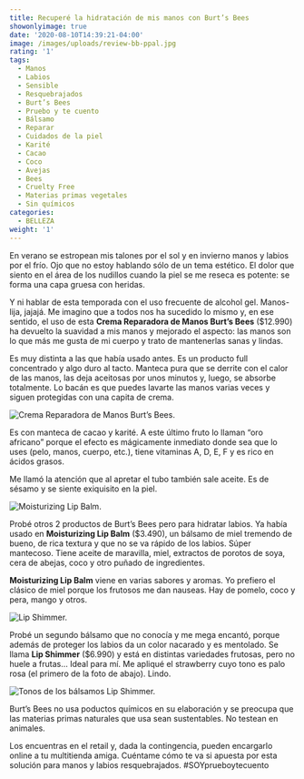 ```yaml
---
title: Recuperé la hidratación de mis manos con Burt’s Bees
showonlyimage: true
date: '2020-08-10T14:39:21-04:00'
image: /images/uploads/review-bb-ppal.jpg
rating: '1'
tags:
  - Manos
  - Labios
  - Sensible
  - Resquebrajados
  - Burt’s Bees
  - Pruebo y te cuento
  - Bálsamo
  - Reparar
  - Cuidados de la piel
  - Karité
  - Cacao
  - Coco
  - Avejas
  - Bees
  - Cruelty Free
  - Materias primas vegetales
  - Sin químicos
categories:
  - BELLEZA
weight: '1'
---
```

En verano se estropean mis talones por el sol y en invierno manos y labios por el frío. Ojo que no estoy hablando sólo de un tema estético. El dolor que siento en el área de los nudillos cuando la piel se me reseca es potente: se forma una capa gruesa con heridas.

<!--more-->

Y ni hablar de esta temporada con el uso frecuente de alcohol gel. Manos-lija, jajajá. Me imagino que a todos nos ha sucedido lo mismo y, en ese sentido, el uso de esta **Crema Reparadora de Manos Burt’s Bees** ($12.990) ha devuelto la suavidad a mis manos y mejorado el aspecto: las manos son lo que más me gusta de mi cuerpo y trato de mantenerlas sanas y lindas.

Es muy distinta a las que había usado antes. Es un producto full concentrado y algo duro al tacto. Manteca pura que se derrite con el calor de las manos, las deja aceitosas por unos minutos y, luego, se absorbe totalmente. Lo bacán es que puedes lavarte las manos varias veces y siguen protegidas con una capita de crema.

![Crema Reparadora de Manos Burt’s Bees.](/images/uploads/review-bb-crema2.jpg)

Es con manteca de cacao y karité. A este último fruto lo llaman “oro africano” porque el efecto es mágicamente inmediato donde sea que lo uses (pelo, manos, cuerpo, etc.), tiene vitaminas A, D, E, F y es rico en ácidos grasos. 

Me llamó la atención que al apretar el tubo también sale aceite. Es de sésamo y se siente exiquisito en la piel.

![Moisturizing Lip Balm.](/images/uploads/review-bb-balsamos.jpg)

Probé otros 2 productos de Burt’s Bees pero para hidratar labios. Ya había usado en **Moisturizing Lip Balm** ($3.490), un bálsamo de miel tremendo de bueno, de rica textura y que no se va rápido de los labios. Súper mantecoso. Tiene aceite de maravilla, miel, extractos de porotos de soya, cera de abejas, coco y otro puñado de ingredientes.

**Moisturizing Lip Balm** viene en varias sabores y aromas. Yo prefiero el clásico de miel porque los frutosos me dan nauseas. Hay de pomelo, coco y pera, mango y otros.

![Lip Shimmer.](/images/uploads/review-bb-ba-lsamo-rosa.jpg)

Probé un segundo bálsamo que no conocía y me mega encantó, porque además de proteger los labios da un color nacarado y es mentolado. Se llama **Lip Shimmer** ($6.990) y está en distintas variedades frutosas, pero no huele a frutas… Ideal para mí. Me apliqué el strawberry cuyo tono es palo rosa (el primero de la foto de abajo). Lindo.

![Tonos de los bálsamos Lip Shimmer.](/images/uploads/reviews-bb-lip-shimmer-tonos-.jpg)

Burt’s Bees no usa poductos químicos en su elaboración y se preocupa que las materias primas naturales que usa sean sustentables. No testean en animales. 

Los encuentras en el retail y, dada la contingencia, pueden encargarlo online a tu multitienda amiga. Cuéntame cómo te va si apuesta por esta solución para manos y labios resquebrajados. #SOYprueboytecuento
